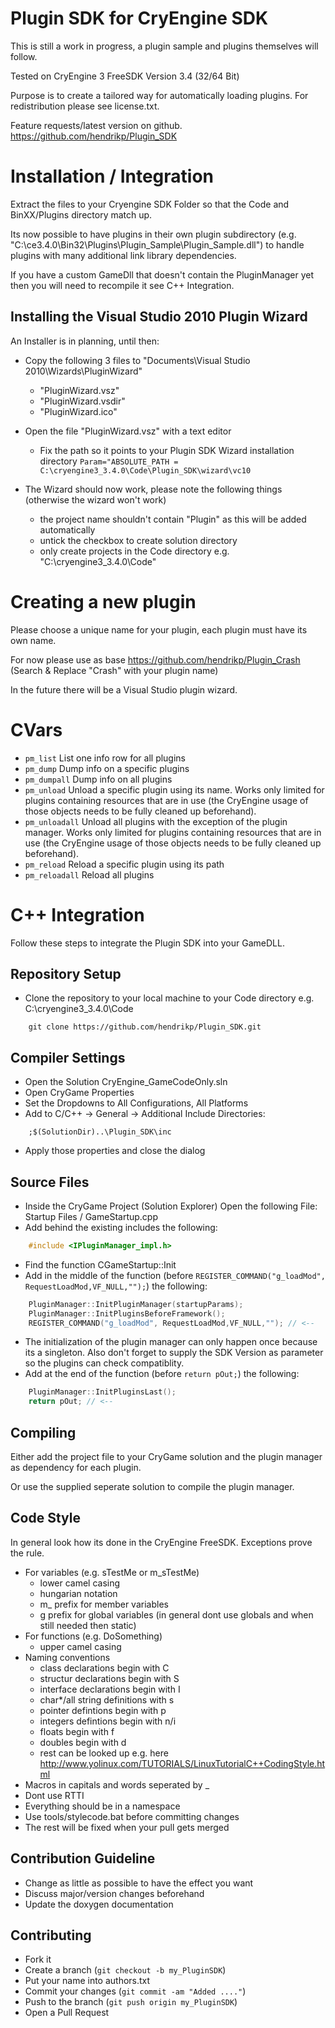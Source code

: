 Plugin SDK for CryEngine SDK
=====================================
This is still a work in progress, a plugin sample and plugins themselves will follow.

Tested on CryEngine 3 FreeSDK Version 3.4 (32/64 Bit)

Purpose is to create a tailored way for automatically loading plugins.
For redistribution please see license.txt.

Feature requests/latest version on github.
https://github.com/hendrikp/Plugin_SDK

Installation / Integration
==========================
Extract the files to your Cryengine SDK Folder so that the Code and BinXX/Plugins directory match up.

Its now possible to have plugins in their own plugin subdirectory (e.g. "C:\ce3.4.0\Bin32\Plugins\Plugin_Sample\Plugin_Sample.dll") to handle plugins with many additional link library dependencies.

If you have a custom GameDll that doesn't contain the PluginManager yet then you will need to recompile it see C++ Integration.

Installing the Visual Studio 2010 Plugin Wizard
-----------------------------------------------
An Installer is in planning, until then:

* Copy the following 3 files to "Documents\Visual Studio 2010\Wizards\PluginWizard"
  * "PluginWizard.vsz"
  * "PluginWizard.vsdir"
  * "PluginWizard.ico"

* Open the file "PluginWizard.vsz" with a text editor
  * Fix the path so it points to your Plugin SDK Wizard installation directory ```Param="ABSOLUTE_PATH = C:\cryengine3_3.4.0\Code\Plugin_SDK\wizard\vc10```

* The Wizard should now work, please note the following things (otherwise the wizard won't work)
  * the project name shouldn't contain "Plugin" as this will be added automatically
  * untick the checkbox to create solution directory
  * only create projects in the Code directory e.g. "C:\cryengine3_3.4.0\Code"

Creating a new plugin
=====================
Please choose a unique name for your plugin, each plugin must have its own name.

For now please use as base 
https://github.com/hendrikp/Plugin_Crash (Search & Replace "Crash" with your plugin name)

In the future there will be a Visual Studio plugin wizard.

CVars
=====
* ```pm_list```
  List one info row for all plugins
* ```pm_dump```
  Dump info on a specific plugins
* ```pm_dumpall```
  Dump info on all plugins
* ```pm_unload```
  Unload a specific plugin using its name. Works only limited for plugins containing resources that are in use (the CryEngine usage of those objects needs to be fully cleaned up beforehand).
* ```pm_unloadall```
  Unload all plugins with the exception of the plugin manager. Works only limited for plugins containing resources that are in use (the CryEngine usage of those objects needs to be fully cleaned up beforehand).
* ```pm_reload```
  Reload a specific plugin using its path
* ```pm_reloadall```
  Reload all plugins

C++ Integration
===============
Follow these steps to integrate the Plugin SDK into your GameDLL.

Repository Setup
----------------
* Clone the repository to your local machine to your Code directory e.g. C:\cryengine3_3.4.0\Code

```
    git clone https://github.com/hendrikp/Plugin_SDK.git
```

Compiler Settings
-----------------
* Open the Solution CryEngine_GameCodeOnly.sln
* Open CryGame Properties
* Set the Dropdowns to All Configurations, All Platforms
* Add to C/C++ -> General -> Additional Include Directories:

```
    ;$(SolutionDir)..\Plugin_SDK\inc
```

* Apply those properties and close the dialog

Source Files
------------
* Inside the CryGame Project (Solution Explorer)
  Open the following File: Startup Files / GameStartup.cpp
* Add behind the existing includes the following:

```C++
    #include <IPluginManager_impl.h>
```

* Find the function CGameStartup::Init
* Add in the middle of the function (before ```REGISTER_COMMAND("g_loadMod", RequestLoadMod,VF_NULL,"");```) the following:

```C++
	PluginManager::InitPluginManager(startupParams);
	PluginManager::InitPluginsBeforeFramework();
    REGISTER_COMMAND("g_loadMod", RequestLoadMod,VF_NULL,""); // <--
```

* The initialization of the plugin manager can only happen once because its a singleton.
  Also don't forget to supply the SDK Version as parameter so the plugins can check compatiblity.
* Add at the end of the function (before ```return pOut;```) the following:

```C++
    PluginManager::InitPluginsLast();
    return pOut; // <--
```

Compiling
---------
Either add the project file to your CryGame solution and the plugin manager as dependency for each plugin.

Or use the supplied seperate solution to compile the plugin manager.

Code Style
----------
In general look how its done in the CryEngine FreeSDK. Exceptions prove the rule.

* For variables (e.g. sTestMe or m_sTestMe)
  * lower camel casing
  * hungarian notation
  * m_ prefix for member variables
  * g prefix for global variables (in general dont use globals and when still needed then static)
* For functions (e.g. DoSomething)
  * upper camel casing
* Naming conventions
  * class declarations begin with C
  * structur declarations begin with S
  * interface declarations begin with I
  * char*/all string definitions with s
  * pointer defintions begin with p
  * integers defintions begin with n/i
  * floats begin with f
  * doubles begin with d
  * rest can be looked up e.g. here http://www.yolinux.com/TUTORIALS/LinuxTutorialC++CodingStyle.html
* Macros in capitals and words seperated by _
* Dont use RTTI
* Everything should be in a namespace
* Use tools/stylecode.bat before committing changes
* The rest will be fixed when your pull gets merged

Contribution Guideline
----------------------
* Change as little as possible to have the effect you want
* Discuss major/version changes beforehand
* Update the doxygen documentation

Contributing
------------
* Fork it
* Create a branch (`git checkout -b my_PluginSDK`)
* Put your name into authors.txt
* Commit your changes (`git commit -am "Added ...."`)
* Push to the branch (`git push origin my_PluginSDK`)
* Open a Pull Request


